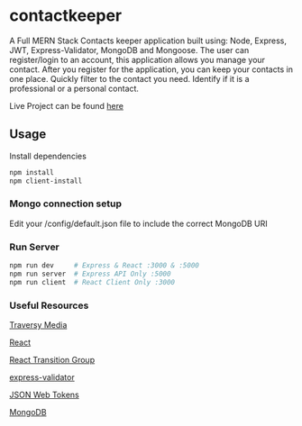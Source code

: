 # contactkeeper

A Full MERN Stack Contacts keeper application built using: Node, Express, JWT, Express-Validator, MongoDB and Mongoose.
The user can register/login to an account, this application allows you manage your contact. After you register for the application, you can keep your contacts in one place. Quickly filter to the contact you need. Identify if it is a professional or a personal contact.

Live Project can be found [here](https://agile-caverns-39667.herokuapp.com/login)

## Usage

Install dependencies

```bash
npm install
npm client-install
```

### Mongo connection setup

Edit your /config/default.json file to include the correct MongoDB URI

### Run Server

```bash
npm run dev     # Express & React :3000 & :5000
npm run server  # Express API Only :5000
npm run client  # React Client Only :3000
```

### Useful Resources

[Traversy Media](https://www.youtube.com/channel/UC29ju8bIPH5as8OGnQzwJyA)

[React](https://reactjs.org/)

[React Transition Group](https://reactcommunity.org/react-transition-group/)

[express-validator](https://express-validator.github.io/docs/)

[JSON Web Tokens](https://jwt.io/)

[MongoDB](https://www.mongodb.com/)
